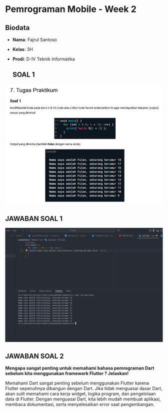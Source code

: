 # Pemrograman Mobile - Week 2

## Biodata
- **Nama**: Fajrul Santoso  
- **Kelas**: 3H  
- **Prodi**: D-IV Teknik Informatika  

  ## SOAL 1

![Soal 1](img/Soal01.PNG) 

 ## JAWABAN SOAL 1

![Soal 1](img/JawabanSoal1.PNG) 

 ## JAWABAN SOAL 2
**Mengapa sangat penting untuk memahami bahasa pemrograman Dart sebelum kita menggunakan framework Flutter ? Jelaskan!**


Memahami Dart sangat penting sebelum menggunakan Flutter karena Flutter sepenuhnya dibangun dengan Dart. Jika tidak menguasai dasar Dart, akan sulit memahami cara kerja widget, logika program, dan pengelolaan data di Flutter. Dengan menguasai Dart, kita lebih mudah membuat aplikasi, membaca dokumentasi, serta menyelesaikan error saat pengembangan.
